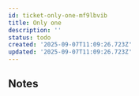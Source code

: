 ```yaml
---
id: ticket-only-one-mf9lbvib
title: Only one
description: ''
status: todo
created: '2025-09-07T11:09:26.723Z'
updated: '2025-09-07T11:09:26.723Z'
---
```


## Notes
